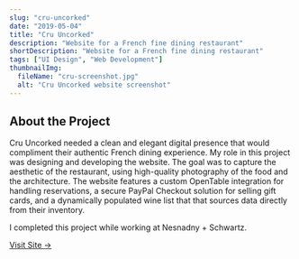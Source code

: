 ```yaml
---
slug: "cru-uncorked"
date: "2019-05-04"
title: "Cru Uncorked"
description: "Website for a French fine dining restaurant"
shortDescription: "Website for a French fine dining restaurant"
tags: ["UI Design", "Web Development"]
thumbnailImg:
  fileName: "cru-screenshot.jpg"
  alt: "Cru Uncorked website screenshot"
---
```


## About the Project

Cru Uncorked needed a clean and elegant digital presence that would compliment their authentic French dining experience. My role in this project was designing and developing the website. The goal was to capture the aesthetic of the restaurant, using high-quality photography of the food and the architecture. The website features a custom OpenTable integration for handling reservations, a secure PayPal Checkout solution for selling gift cards, and a dynamically populated wine list that that sources data directly from their inventory.

I completed this project while working at Nesnadny + Schwartz.

[Visit Site &rarr;](https://cruuncorked.com)